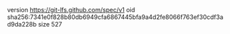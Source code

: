 version https://git-lfs.github.com/spec/v1
oid sha256:7341e0f828b80db6949cfa6867445bfa9a4d2fe8066f763ef30cdf3ad9da228b
size 527
